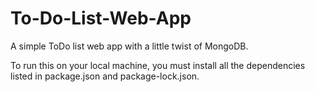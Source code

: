 # To-Do-List-Web-App
A simple ToDo list web app with a little twist of MongoDB.

To run this on your local machine, you must install all the dependencies listed in package.json and package-lock.json.

